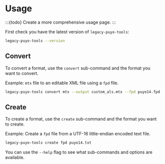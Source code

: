 # Usage

:::{todo} Create a more comprehensive usage page.
:::

First check you have the latest version of `legacy-puyo-tools`:

```bash
legacy-puyo-tools --version
```

## Convert

To convert a format, use the `convert` sub-command and the format you want to
convert.

Example: `mtx` file to an editable XML file using a `fpd` file.

```bash
legacy-puyo-tools convert mtx --output custom_als.mtx --fpd puyo14.fpd als.xml
```

## Create

To create a format, use the `create` sub-command and the format you want to
create.

Example: Create a `fpd` file from a UTF-16 little-endian encoded text file.

```bash
legacy-puyo-tools create fpd puyo14.txt
```

You can use the `--help` flag to see what sub-commands and options are
available.
